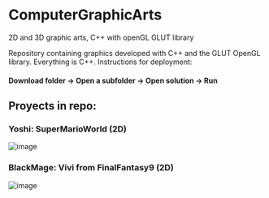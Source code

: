 # ComputerGraphicArts
2D and 3D graphic arts, C++ with openGL GLUT library

Repository containing graphics developed with C++ and the GLUT OpenGL library.
Everything is C++.
Instructions for deployment:
#### Download folder -> Open a subfolder -> Open solution -> Run

## Proyects in repo:

### Yoshi: SuperMarioWorld (2D)
![image](https://user-images.githubusercontent.com/88553229/195896061-498bf54b-e871-470a-a170-7ce772ff50f4.png)

### BlackMage: Vivi from FinalFantasy9 (2D)
![image](https://user-images.githubusercontent.com/88553229/195896221-7bdcdfa5-f19a-4d1c-8760-fa8faa3df763.png)

